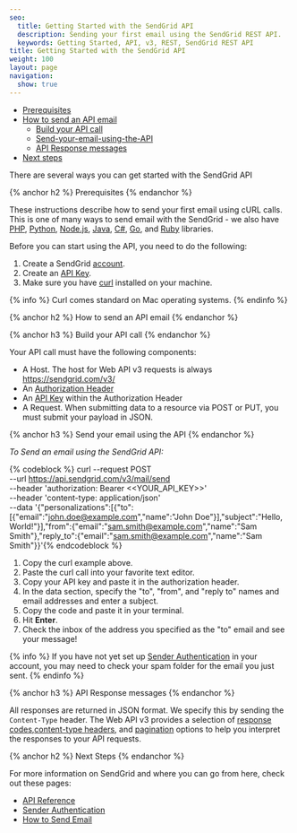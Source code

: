 ```yaml
---
seo:
  title: Getting Started with the SendGrid API
  description: Sending your first email using the SendGrid REST API.
  keywords: Getting Started, API, v3, REST, SendGrid REST API
title: Getting Started with the SendGrid API
weight: 100
layout: page
navigation:
  show: true
---
```


* [Prerequisites](#-Prerequisites)
* [How to send an API email](#-How-to-send-an-API-email)
  * [Build your API call](#-Build-your-API-call)
  * [Send-your-email-using-the-API](#-Send-your-email-using-the-API)
  * [API Response messages](#-API-Response-messages)
* [Next steps](#-Next-steps)

There are several ways you can get started with the SendGrid API 

{% anchor h2 %}
Prerequisites
{% endanchor %}

These instructions describe how to send your first email using cURL calls. This is one of many ways to send email with the SendGrid - we also have [PHP](https://github.com/sendgrid/sendgrid-php), [Python](https://github.com/sendgrid/sendgrid-python), [Node.js](https://github.com/sendgrid/sendgrid-nodejs), [Java](https://github.com/sendgrid/sendgrid-java), [C#](https://github.com/sendgrid/sendgrid-csharp), [Go](https://github.com/sendgrid/sendgrid-go), and [Ruby](https://github.com/sendgrid/sendgrid-ruby) libraries. 

Before you can start using the API, you need to do the following:

1. Create a SendGrid [account](https://sendgrid.com/pricing/). 
1. Create an [API Key]({{root_url}}/help-support/account-and-settings/api-keys.html). 
1. Make sure you have [curl](https://curl.haxx.se/) installed on your machine. 

{% info %}
Curl comes standard on Mac operating systems.
{% endinfo %}

{% anchor h2 %}
How to send an API email
{% endanchor %}

{% anchor h3 %}
Build your API call
{% endanchor %}

Your API call must have the following components:

* A Host. The host for Web API v3 requests is always https://sendgrid.com/v3/
* An [Authorization Header](https://sendgrid.api-docs.io/v3.0/how-to-use-the-sendgrid-v3-api/api-authentication#authorization-header)
* An [API Key]({{root_url}}/help-support/account-and-settings/api-keys.html) within the Authorization Header
* A Request. When submitting data to a resource via POST or PUT, you must submit your payload in JSON.
 
{% anchor h3 %}
Send your email using the API
{% endanchor %}

_To Send an email using the SendGrid API:_

{% codeblock %}
curl --request POST \
--url https://api.sendgrid.com/v3/mail/send \
--header 'authorization: Bearer <<YOUR_API_KEY>>' \
--header 'content-type: application/json' \
--data '{"personalizations":[{"to":[{"email":"john.doe@example.com","name":"John Doe"}],"subject":"Hello, World!"}],"from":{"email":"sam.smith@example.com","name":"Sam Smith"},"reply_to":{"email":"sam.smith@example.com","name":"Sam Smith"}}'{% endcodeblock %}

1. Copy the curl example above.
2. Paste the curl call into your favorite text editor. 
3. Copy your API key and paste it in the authorization header. 
4. In the data section, specify the "to", "from", and "reply to" names and email addresses and enter a subject.
5. Copy the code and paste it in your terminal. 
6. Hit **Enter**.
7. Check the inbox of the address you specified as the "to" email and see your message!

{% info %}
If you have not yet set up [Sender Authentication]({{root_url}}/help-support/getting-started/how-to-set-up-domain-authentication.html) in your account, you may need to check your spam folder for the email you just sent. 
{% endinfo %}

{% anchor h3 %}
API Response messages
{% endanchor %}

All responses are returned in JSON format. We specify this by sending the ``Content-Type`` header. The Web API v3 provides a selection of [response codes](https://sendgrid.api-docs.io/v3.0/how-to-use-the-sendgrid-v3-api/api-responses#status-codes),[content-type headers](https://sendgrid.api-docs.io/v3.0/how-to-use-the-sendgrid-v3-api/api-responses#content-type-header), and [pagination](https://sendgrid.api-docs.io/v3.0/how-to-use-the-sendgrid-v3-api/api-responses#pagination) options to help you interpret the responses to your API requests.

{% anchor h2 %}
Next Steps
{% endanchor %}

For more information on SendGrid and where you can go from here, check out these pages:

- [API Reference]({{root_url}}/API_Reference/api_v3.html)
- [Sender Authentication]({{root_url}}/help-support/getting-started/how-to-set-up-domain-authentication.html)
- [How to Send Email]({{root_url}}/help-support/getting-started/how-to-send-email.html)
